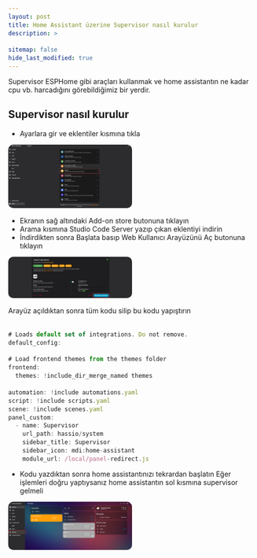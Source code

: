 ```yaml
---
layout: post
title: Home Assistant üzerine Supervisor nasıl kurulur
description: >
  
sitemap: false
hide_last_modified: true
---
```


Supervisor ESPHome gibi araçları kullanmak ve home assistantın ne kadar cpu vb. harcadığını görebildiğimiz bir yerdir.

## Supervisor nasıl kurulur
- Ayarlara gir ve eklentiler kısmına tıkla

<a href="/assets/img/blog/2025-09-28-supervisor/add-ons.png" target="_blank">
  <img src="/assets/img/blog/2025-09-28-supervisor/add-ons.png" alt="Fotoğraf 1" style="width:50%; border-radius:10px;">
</a>

- Ekranın sağ altındaki Add-on store butonuna tıklayın
- Arama kısmına Studio Code Server yazıp çıkan eklentiyi indirin
- İndirdikten sonra Başlata basıp Web Kullanıcı Arayüzünü Aç butonuna tıklayın

<a href="/assets/img/blog/2025-09-28-supervisor/web_arayuzu.png" target="_blank">
  <img src="/assets/img/blog/2025-09-28-supervisor/web_arayuzu.png" alt="Fotoğraf 1" style="width:50%; border-radius:10px;">
</a>

Arayüz açıldıktan sonra tüm kodu silip bu kodu yapıştırın

~~~js

# Loads default set of integrations. Do not remove.
default_config:

# Load frontend themes from the themes folder
frontend:
  themes: !include_dir_merge_named themes

automation: !include automations.yaml
script: !include scripts.yaml
scene: !include scenes.yaml
panel_custom: 
  - name: Supervisor
    url_path: hassio/system
    sidebar_title: Supervisor
    sidebar_icon: mdi:home-assistant 
    module_url: /local/panel-redirect.js 

~~~

- Kodu yazdıktan sonra home assistantınızı tekrardan başlatın
Eğer işlemleri doğru yaptıysanız home assistantın sol kısmına supervisor gelmeli



<a href="/assets/img/blog/2025-09-28-supervisor/supervisor2.png" target="_blank">
  <img src="/assets/img/blog/2025-09-28-supervisor/supervisor2.png" alt="Fotoğraf 1" style="width:50%; border-radius:10px;">
</a>




